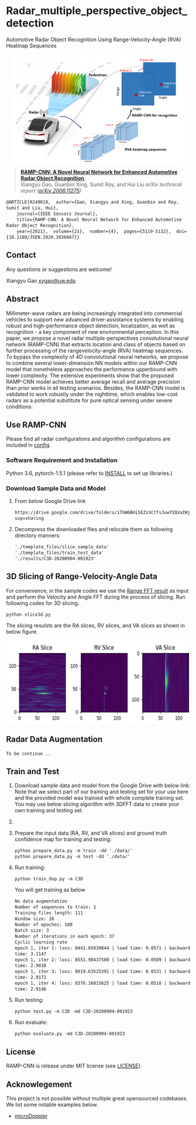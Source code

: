# Radar_multiple_perspective_object_detection

Automotive Radar Object Recognition Using Range-Velocity-Angle (RVA) Heatmap Sequences

<p align="center"> <img src='docs/grap_abs.png' align="center" height="300px"> </p>

> [**RAMP-CNN: A Novel Neural Network for Enhanced Automotive Radar Object Recognition**](https://arxiv.org/pdf/2011.08981.pdf),            
> Xiangyu Gao, Guanbin Xing, Sumit Roy, and Hui Liu
> *arXiv technical report ([arXiv 2006.11275](https://arxiv.org/abs/2011.08981))*  

    @ARTICLE{9249018,  author={Gao, Xiangyu and Xing, Guanbin and Roy, Sumit and Liu, Hui},  
        journal={IEEE Sensors Journal},   
        title={RAMP-CNN: A Novel Neural Network for Enhanced Automotive Radar Object Recognition},   
        year={2021},  volume={21},  number={4},  pages={5119-5132},  doi={10.1109/JSEN.2020.3036047}}

## Contact
Any questions or suggestions are welcome! 

Xiangyu Gao [xygao@uw.edu](mailto:xygao@uw.edu) 

## Abstract
Millimeter-wave radars are being increasingly integrated into commercial vehicles to support new advanced driver-assistance systems by enabling robust and high-performance object detection, localization, as well as recognition - a key component of new environmental perception.
In this paper, we propose a novel radar multiple-perspectives convolutional neural network (RAMP-CNN) that extracts location and class of objects based on further processing of the rangevelocity-angle (RVA) heatmap sequences. To bypass the complexity of 4D convolutional neural networks, we propose to combine several lower-dimension NN models within our RAMP-CNN model that nonetheless approaches the performance upperbound with lower complexity. The extensive experiments show that the proposed RAMP-CNN model achieves better average recall and average precision than prior works in all testing scenarios. Besides, the RAMP-CNN model is validated to work robustly under the nighttime, which enables low-cost radars as a potential substitute for pure optical sensing under severe conditions.

## Use RAMP-CNN

Please find all radar configurations and algorithm configurations are included in [config](config.py).

### Software Requirement and Installation

Python 3.6, pytorch-1.5.1 (please refer to [INSTALL](requirements.txt) to set up libraries.)

### Download Sample Data and Model
1. From below Google Drive link
    ```
    https://drive.google.com/drive/folders/1TGW6BHi5EZsSCtTsJuwYIQVaIWjl8CLY?usp=sharing
    ```

2. Decompress the downloaded files and relocate them as following directory manners:
    ```
    './template_files/slice_sample_data'
    './template_files/train_test_data'
    './results/C3D-20200904-001923'
    ```

## 3D Slicing of Range-Velocity-Angle Data
For convenience, in the sample codes we use the [Range FFT result](https://github.com/Xiangyu-Gao/mmWave-radar-signal-processing-and-microDoppler-classification) as input and perform the Velocity and Angle FFT during the process of slicing. Run following codes for 3D slicing.
    
    python slice3d.py
    

The slicing resulsts are the RA slices, RV slices, and VA slices as shown in below figure.
<p align="center"> <img src='docs/slice_viz.png' align="center" height="230px"> </p>

## Radar Data Augmentation
    To be continue ..

## Train and Test
1. Download sample data and model from the Google Drive with below link:
    Note that we select part of our training and testing set for your use here and the provided model was trainied with whole complete training set. You may use below slicing algorithm with 3DFFT data to create your own training and testing set.
2. 

3. Prepare the input data (RA, RV, and VA slices) and ground truth confidence map for training and testing:
    ```
    python prepare_data.py -m train -dd './data/'
    python prepare_data.py -m test -dd './data/'
    ```
4. Run training:
    ```
    python train_dop.py -m C3D
    ```
    You will get training as below
    ```
    No data augmentation
    Number of sequences to train: 1
    Training files length: 111
    Window size: 16
    Number of epoches: 100
    Batch size: 3
    Number of iterations in each epoch: 37
    Cyclic learning rate
    epoch 1, iter 1: loss: 8441.85839844 | load time: 0.0571 | backward time: 3.1147
    epoch 1, iter 2: loss: 8551.98437500 | load time: 0.0509 | backward time: 2.9038
    epoch 1, iter 3: loss: 8019.63525391 | load time: 0.0531 | backward time: 2.9171
    epoch 1, iter 4: loss: 8376.16015625 | load time: 0.0518 | backward time: 2.9146
    ```
5. Run testing:
    ```
    python test.py -m C3D -md C3D-20200904-001923
    ```
6. Run evaluate:
    ```
    python evaluate.py -md C3D-20200904-001923
    ```

## License

RAMP-CNN is release under MIT license (see [LICENSE](LICENSE)).

## Acknowlegement
This project is not possible without multiple great opensourced codebases. We list some notable examples below.  

* [microDoppler](https://github.com/Xiangyu-Gao/mmWave-radar-signal-processing-and-microDoppler-classification)